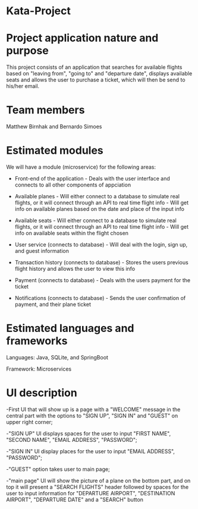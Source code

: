 # Kata-Project

# Project application nature and purpose
  This project consists of an application that searches for available flights based on "leaving from", "going to" and "departure date", displays         available seats and allows the user to purchase a ticket, which will then be send to his/her email.

# Team members
  Matthew Birnhak and Bernardo Simoes

# Estimated modules
  We will have a module (microservice) for the following areas:
  
  - Front-end of the application 
        - Deals with the user interface and connects to all other components of appciation


  - Available planes
        - Will either connect to a database to simulate real flights, or it will connect through an API to real time flight info
        - Will get info on available planes based on the date and place of the input info


  - Available seats
        - Will either connect to a database to simulate real flights, or it will connect through an API to real time flight info
        - Will get info on available seats within the flight chosen


  - User service (connects to database)
        - Will deal with the login, sign up, and guest information


  - Transaction history (connects to database)
        - Stores the users previous flight history and allows the user to view this info


  - Payment (connects to database)
        - Deals with the users payment for the ticket


  - Notifications (connects to database)
        - Sends the user confirmation of payment, and their plane ticket

# Estimated languages and frameworks
  Languages: Java, SQLite, and SpringBoot
  
  Framework: Microservices

# UI description
  -First UI that will show up is a page with a "WELCOME" message in the central part with the options to "SIGN UP", "SIGN IN" and "GUEST" on upper 
  right corner;
  
  -"SIGN UP" UI displays spaces for the user to input "FIRST NAME", "SECOND NAME", "EMAIL ADDRESS", "PASSWORD"; 
  
  -"SIGN IN" UI display places for the user to input "EMAIL ADDRESS", "PASSWORD"; 
  
  -"GUEST" option takes user to main page;
  
  -"main page" UI will show the picture of a plane on the bottom part, and on top it will present a "SEARCH FLIGHTS" header followed by spaces for the    user to input information for "DEPARTURE AIRPORT", "DESTINATION AIRPORT", "DEPARTURE DATE" and a "SEARCH" button 
  
